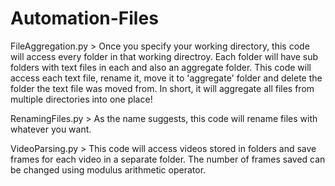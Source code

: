# Automation-Files
FileAggregation.py > Once you specify your working directory, this code will access every folder in that working directroy. Each folder will have sub folders with text files in each and also an aggregate folder. This code will access each text file, rename it, move it to 'aggregate' folder and delete the folder the text file was moved from. In short, it will aggregate all files from multiple directories into one place! 

RenamingFiles.py > As the name suggests, this code will rename files with whatever you want. 

VideoParsing.py > This code will access videos stored in folders and save frames for each video in a separate folder. The number of frames saved can be changed using modulus arithmetic operator.
